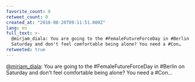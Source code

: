 ```yaml
---
favorite_count: 0
retweet_count: 0
created_at: "2018-08-20T09:11:51.000Z"
lang: en
full_text: >-
  @mirjam_diala: You are going to the #FemaleFutureForceDay in #Berlin on
  Saturday and don't feel comfortable being alone? You need a #Con…
retweeted: true
---
```


[@mirjam_diala](https://twitter.com/mirjam_diala): You are going to the
#FemaleFutureForceDay in #Berlin on Saturday and don't feel comfortable being
alone? You need a #Con…
